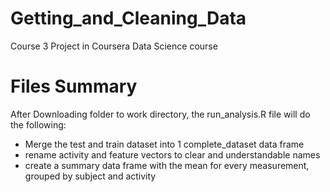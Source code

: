# Getting_and_Cleaning_Data
Course 3 Project in Coursera Data Science course

# Files Summary

After Downloading folder to work directory, the run_analysis.R file will do the following:
* Merge the test and train dataset into 1 complete_dataset data frame
* rename activity and feature vectors to clear and understandable names
* create a summary data frame with the mean for every measurement, grouped by subject and activity
